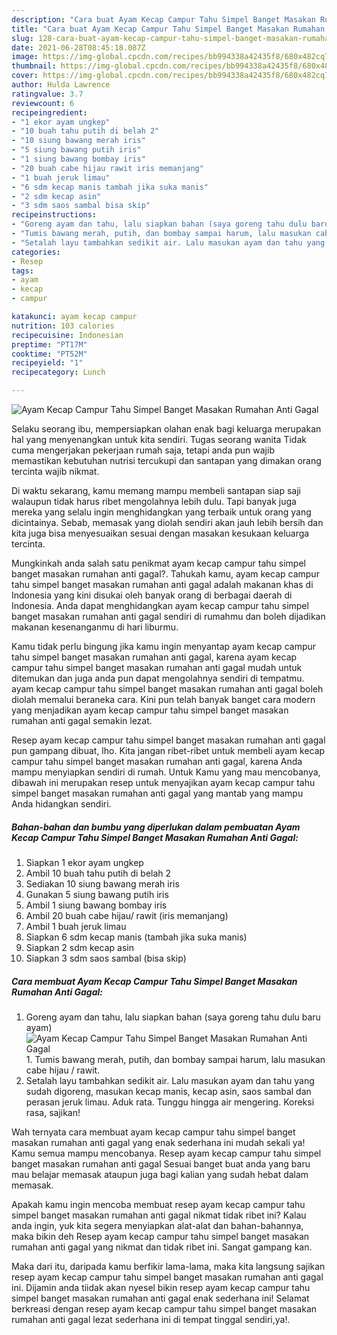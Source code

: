 ```yaml
---
description: "Cara buat Ayam Kecap Campur Tahu Simpel Banget Masakan Rumahan Anti Gagal yang lezat Untuk Jualan"
title: "Cara buat Ayam Kecap Campur Tahu Simpel Banget Masakan Rumahan Anti Gagal yang lezat Untuk Jualan"
slug: 128-cara-buat-ayam-kecap-campur-tahu-simpel-banget-masakan-rumahan-anti-gagal-yang-lezat-untuk-jualan
date: 2021-06-28T08:45:18.087Z
image: https://img-global.cpcdn.com/recipes/bb994338a42435f8/680x482cq70/ayam-kecap-campur-tahu-simpel-banget-masakan-rumahan-anti-gagal-foto-resep-utama.jpg
thumbnail: https://img-global.cpcdn.com/recipes/bb994338a42435f8/680x482cq70/ayam-kecap-campur-tahu-simpel-banget-masakan-rumahan-anti-gagal-foto-resep-utama.jpg
cover: https://img-global.cpcdn.com/recipes/bb994338a42435f8/680x482cq70/ayam-kecap-campur-tahu-simpel-banget-masakan-rumahan-anti-gagal-foto-resep-utama.jpg
author: Hulda Lawrence
ratingvalue: 3.7
reviewcount: 6
recipeingredient:
- "1 ekor ayam ungkep"
- "10 buah tahu putih di belah 2"
- "10 siung bawang merah iris"
- "5 siung bawang putih iris"
- "1 siung bawang bombay iris"
- "20 buah cabe hijau rawit iris memanjang"
- "1 buah jeruk limau"
- "6 sdm kecap manis tambah jika suka manis"
- "2 sdm kecap asin"
- "3 sdm saos sambal bisa skip"
recipeinstructions:
- "Goreng ayam dan tahu, lalu siapkan bahan (saya goreng tahu dulu baru ayam)"
- "Tumis bawang merah, putih, dan bombay sampai harum, lalu masukan cabe hijau / rawit."
- "Setalah layu tambahkan sedikit air. Lalu masukan ayam dan tahu yang sudah digoreng, masukan kecap manis, kecap asin, saos sambal dan perasan jeruk limau. Aduk rata. Tunggu hingga air mengering. Koreksi rasa, sajikan!"
categories:
- Resep
tags:
- ayam
- kecap
- campur

katakunci: ayam kecap campur 
nutrition: 103 calories
recipecuisine: Indonesian
preptime: "PT17M"
cooktime: "PT52M"
recipeyield: "1"
recipecategory: Lunch

---
```



![Ayam Kecap Campur Tahu Simpel Banget Masakan Rumahan Anti Gagal](https://img-global.cpcdn.com/recipes/bb994338a42435f8/680x482cq70/ayam-kecap-campur-tahu-simpel-banget-masakan-rumahan-anti-gagal-foto-resep-utama.jpg)

Selaku seorang ibu, mempersiapkan olahan enak bagi keluarga merupakan hal yang menyenangkan untuk kita sendiri. Tugas seorang  wanita Tidak cuma mengerjakan pekerjaan rumah saja, tetapi anda pun wajib memastikan kebutuhan nutrisi tercukupi dan santapan yang dimakan orang tercinta wajib nikmat.

Di waktu  sekarang, kamu memang mampu membeli santapan siap saji walaupun tidak harus ribet mengolahnya lebih dulu. Tapi banyak juga mereka yang selalu ingin menghidangkan yang terbaik untuk orang yang dicintainya. Sebab, memasak yang diolah sendiri akan jauh lebih bersih dan kita juga bisa menyesuaikan sesuai dengan masakan kesukaan keluarga tercinta. 



Mungkinkah anda salah satu penikmat ayam kecap campur tahu simpel banget masakan rumahan anti gagal?. Tahukah kamu, ayam kecap campur tahu simpel banget masakan rumahan anti gagal adalah makanan khas di Indonesia yang kini disukai oleh banyak orang di berbagai daerah di Indonesia. Anda dapat menghidangkan ayam kecap campur tahu simpel banget masakan rumahan anti gagal sendiri di rumahmu dan boleh dijadikan makanan kesenanganmu di hari liburmu.

Kamu tidak perlu bingung jika kamu ingin menyantap ayam kecap campur tahu simpel banget masakan rumahan anti gagal, karena ayam kecap campur tahu simpel banget masakan rumahan anti gagal mudah untuk ditemukan dan juga anda pun dapat mengolahnya sendiri di tempatmu. ayam kecap campur tahu simpel banget masakan rumahan anti gagal boleh diolah memalui beraneka cara. Kini pun telah banyak banget cara modern yang menjadikan ayam kecap campur tahu simpel banget masakan rumahan anti gagal semakin lezat.

Resep ayam kecap campur tahu simpel banget masakan rumahan anti gagal pun gampang dibuat, lho. Kita jangan ribet-ribet untuk membeli ayam kecap campur tahu simpel banget masakan rumahan anti gagal, karena Anda mampu menyiapkan sendiri di rumah. Untuk Kamu yang mau mencobanya, dibawah ini merupakan resep untuk menyajikan ayam kecap campur tahu simpel banget masakan rumahan anti gagal yang mantab yang mampu Anda hidangkan sendiri.

<!--inarticleads1-->

##### Bahan-bahan dan bumbu yang diperlukan dalam pembuatan Ayam Kecap Campur Tahu Simpel Banget Masakan Rumahan Anti Gagal:

1. Siapkan 1 ekor ayam ungkep
1. Ambil 10 buah tahu putih di belah 2
1. Sediakan 10 siung bawang merah iris
1. Gunakan 5 siung bawang putih iris
1. Ambil 1 siung bawang bombay iris
1. Ambil 20 buah cabe hijau/ rawit (iris memanjang)
1. Ambil 1 buah jeruk limau
1. Siapkan 6 sdm kecap manis (tambah jika suka manis)
1. Siapkan 2 sdm kecap asin
1. Siapkan 3 sdm saos sambal (bisa skip)




<!--inarticleads2-->

##### Cara membuat Ayam Kecap Campur Tahu Simpel Banget Masakan Rumahan Anti Gagal:

1. Goreng ayam dan tahu, lalu siapkan bahan (saya goreng tahu dulu baru ayam)
<img src="https://img-global.cpcdn.com/steps/f2f8445a49d55e60/160x128cq70/ayam-kecap-campur-tahu-simpel-banget-masakan-rumahan-anti-gagal-langkah-memasak-1-foto.jpg" alt="Ayam Kecap Campur Tahu Simpel Banget Masakan Rumahan Anti Gagal">1. Tumis bawang merah, putih, dan bombay sampai harum, lalu masukan cabe hijau / rawit.
1. Setalah layu tambahkan sedikit air. Lalu masukan ayam dan tahu yang sudah digoreng, masukan kecap manis, kecap asin, saos sambal dan perasan jeruk limau. Aduk rata. Tunggu hingga air mengering. Koreksi rasa, sajikan!




Wah ternyata cara membuat ayam kecap campur tahu simpel banget masakan rumahan anti gagal yang enak sederhana ini mudah sekali ya! Kamu semua mampu mencobanya. Resep ayam kecap campur tahu simpel banget masakan rumahan anti gagal Sesuai banget buat anda yang baru mau belajar memasak ataupun juga bagi kalian yang sudah hebat dalam memasak.

Apakah kamu ingin mencoba membuat resep ayam kecap campur tahu simpel banget masakan rumahan anti gagal nikmat tidak ribet ini? Kalau anda ingin, yuk kita segera menyiapkan alat-alat dan bahan-bahannya, maka bikin deh Resep ayam kecap campur tahu simpel banget masakan rumahan anti gagal yang nikmat dan tidak ribet ini. Sangat gampang kan. 

Maka dari itu, daripada kamu berfikir lama-lama, maka kita langsung sajikan resep ayam kecap campur tahu simpel banget masakan rumahan anti gagal ini. Dijamin anda tiidak akan nyesel bikin resep ayam kecap campur tahu simpel banget masakan rumahan anti gagal enak sederhana ini! Selamat berkreasi dengan resep ayam kecap campur tahu simpel banget masakan rumahan anti gagal lezat sederhana ini di tempat tinggal sendiri,ya!.

